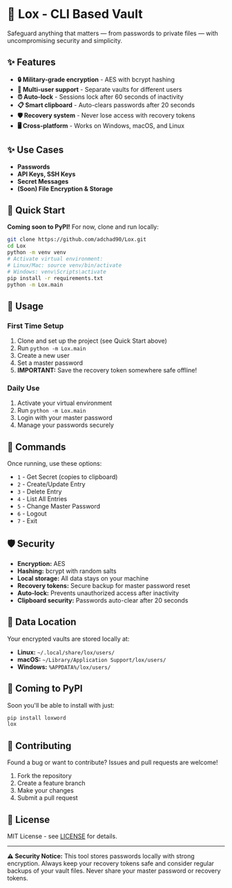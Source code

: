 # 🔐 Lox - CLI Based Vault

Safeguard anything that matters — from passwords to private files — with uncompromising security and simplicity.

## ✨ Features

- **🔒 Military-grade encryption** - AES with bcrypt hashing
- **👥 Multi-user support** - Separate vaults for different users
- **⏰ Auto-lock** - Sessions lock after 60 seconds of inactivity
- **📋 Smart clipboard** - Auto-clears passwords after 20 seconds
- **🛡️ Recovery system** - Never lose access with recovery tokens
- **🖥️ Cross-platform** - Works on Windows, macOS, and Linux

## ✨ Use Cases

- **Passwords**  
- **API Keys, SSH Keys**
- **Secret Messages**
- **(Soon) File Encryption & Storage**

## 🚀 Quick Start

**Coming soon to PyPI!** For now, clone and run locally:

```bash
git clone https://github.com/adchad90/Lox.git
cd Lox
python -m venv venv
# Activate virtual environment:
# Linux/Mac: source venv/bin/activate
# Windows: venv\Scripts\activate
pip install -r requirements.txt
python -m Lox.main
```

## 📖 Usage

### First Time Setup
1. Clone and set up the project (see Quick Start above)
2. Run `python -m Lox.main`
3. Create a new user
4. Set a master password
5. **IMPORTANT:** Save the recovery token somewhere safe offline!

### Daily Use
1. Activate your virtual environment
2. Run `python -m Lox.main`
3. Login with your master password
4. Manage your passwords securely

## 🔧 Commands

Once running, use these options:
- `1` - Get Secret (copies to clipboard)
- `2` - Create/Update Entry
- `3` - Delete Entry  
- `4` - List All Entries
- `5` - Change Master Password
- `6` - Logout
- `7` - Exit


## 🛡️ Security

- **Encryption:** AES
- **Hashing:** bcrypt with random salts
- **Local storage:** All data stays on your machine
- **Recovery tokens:** Secure backup for master password reset
- **Auto-lock:** Prevents unauthorized access after inactivity
- **Clipboard security:** Passwords auto-clear after 20 seconds

## 📁 Data Location

Your encrypted vaults are stored locally at:
- **Linux:** `~/.local/share/lox/users/`
- **macOS:** `~/Library/Application Support/lox/users/`
- **Windows:** `%APPDATA%/lox/users/`

## 🚀 Coming to PyPI

Soon you'll be able to install with just:
```bash
pip install loxword
lox
```

## 🤝 Contributing

Found a bug or want to contribute? Issues and pull requests are welcome!

1. Fork the repository
2. Create a feature branch
3. Make your changes
4. Submit a pull request

## 📄 License

MIT License - see [LICENSE](LICENSE) for details.

---

**⚠️ Security Notice:** This tool stores passwords locally with strong encryption. Always keep your recovery tokens safe and consider regular backups of your vault files. Never share your master password or recovery tokens.
